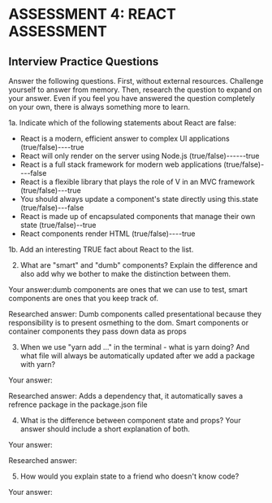 # ASSESSMENT 4: REACT ASSESSMENT
## Interview Practice Questions

Answer the following questions. First, without external resources. Challenge yourself to answer from memory. Then, research the question to expand on your answer. Even if you feel you have answered the question completely on your own, there is always something more to learn.  

1a. Indicate which of the following statements about React are false:

- React is a modern, efficient answer to complex UI applications (true/false)----true
- React will only render on the server using Node.js (true/false)------true
- React is a full stack framework for modern web applications (true/false)----false
- React is a flexible library that plays the role of V in an MVC framework (true/false)---true
- You should always update a component's state directly using this.state (true/false)---false
- React is made up of encapsulated components that manage their own state (true/false)--true
- React components render HTML (true/false)----true

1b. Add an interesting TRUE fact about React to the list.

2. What are "smart" and "dumb" components? Explain the difference and also add why we bother to make the distinction between them.

  Your answer:dumb components are ones that we can use to test, smart components are ones that you keep track of.

  Researched answer: Dumb components called presentational because they responsibility is to present osmething to the dom. Smart components or container components they pass down data as props



3. When we use "yarn add ..." in the terminal - what is yarn doing? And what file will always be automatically updated after we add a package with yarn?

  Your answer:

  Researched answer: Adds a dependency that, it automatically saves a refrence package in the package.json file



4. What is the difference between component state and props? Your answer should include a short explanation of both.

  Your answer: 

  Researched answer:



5. How would you explain state to a friend who doesn't know code?

  Your answer: 
